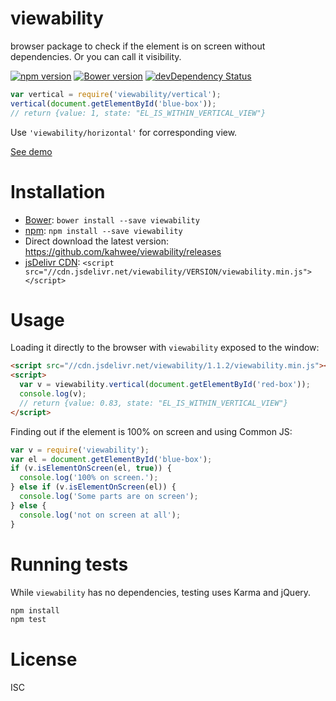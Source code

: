 # viewability

browser package to check if the element is on screen without dependencies. Or you can call it visibility.

[![npm version](https://badge.fury.io/js/viewability.svg)](https://www.npmjs.com/package/viewability)
[![Bower version](https://badge.fury.io/bo/viewability.svg)](http://badge.fury.io/bo/viewability) 
[![devDependency Status](https://david-dm.org/kahwee/viewability/dev-status.svg)](https://david-dm.org/kahwee/viewability#info=devDependencies)

```js
var vertical = require('viewability/vertical');
vertical(document.getElementById('blue-box'));
// return {value: 1, state: "EL_IS_WITHIN_VERTICAL_VIEW"}
```

Use `'viewability/horizontal'` for corresponding view.

[See demo](https://kahwee.github.io/viewability/)

# Installation

* [Bower](http://bower.io/): `bower install --save viewability`
* [npm](https://www.npmjs.org/): `npm install --save viewability`
* Direct download the latest version: https://github.com/kahwee/viewability/releases
* [jsDelivr CDN](http://www.jsdelivr.com/#!viewability): `<script src="//cdn.jsdelivr.net/viewability/VERSION/viewability.min.js"></script>`

# Usage

Loading it directly to the browser with `viewability` exposed to the window:

```html
<script src="//cdn.jsdelivr.net/viewability/1.1.2/viewability.min.js"></script>
<script>
  var v = viewability.vertical(document.getElementById('red-box'));
  console.log(v);
  // return {value: 0.83, state: "EL_IS_WITHIN_VERTICAL_VIEW"}
</script>
```

Finding out if the element is 100% on screen and using Common JS:

```js
var v = require('viewability');
var el = document.getElementById('blue-box');
if (v.isElementOnScreen(el, true)) {
  console.log('100% on screen.');
} else if (v.isElementOnScreen(el)) {
  console.log('Some parts are on screen');
} else {
  console.log('not on screen at all');
}
```

# Running tests

While `viewability` has no dependencies, testing uses Karma and jQuery.

```sh
npm install
npm test
```

# License

ISC
